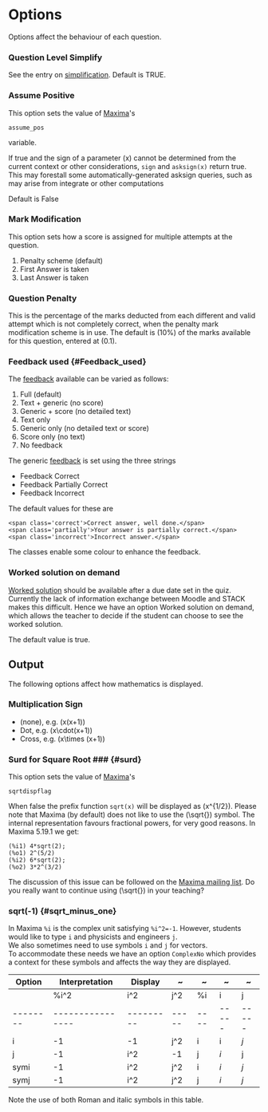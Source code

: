 # Options

Options affect the behaviour of each question.  

### Question Level Simplify  ###

See the entry on [simplification](../CAS/Maxima.md#Simplification).  Default is TRUE.

### Assume Positive  ###

This option sets the value of [Maxima](../CAS/Maxima.md)'s
	
	assume_pos
 
variable.

If true and the sign of a parameter \(x\) cannot be determined from the current context or
other considerations, `sign` and `asksign(x)` return true. This may forestall some automatically-generated
asksign queries, such as may arise from integrate or other computations

Default is False

### Mark Modification  ###

This option sets how a score is assigned for multiple attempts at the question.

1. Penalty scheme (default)
2. First Answer is taken
3. Last Answer is taken

### Question Penalty ###

This is the percentage of the marks deducted from each different and valid attempt which is not
completely correct, when the penalty mark modification scheme is in use. 
The default is \(10\%\) of the marks available for this question, entered at \(0.1\).

### Feedback used 			{#Feedback_used}

The [feedback](Feedback.md) available can be varied as follows:

1. Full (default)
2. Text + generic (no score)
3. Generic + score (no detailed text)
4. Text only
5. Generic only (no detailed text or score)
6. Score only (no text)
7. No feedback

The generic [feedback](Feedback.md) is set using the three strings

* Feedback Correct
* Feedback Partially Correct
* Feedback Incorrect

The default values for these are

	<span class='correct'>Correct answer, well done.</span>
	<span class='partially'>Your answer is partially correct.</span>
	<span class='incorrect'>Incorrect answer.</span>

The classes enable some colour to enhance the feedback.

### Worked solution on demand  ###

[Worked solution](CASText.md#Worked_solution) should be available after a due date set in the quiz.
Currently the lack of information exchange between Moodle and STACK makes this difficult.
Hence we have an option Worked solution on demand, which allows the teacher to decide if the student
can choose to see the worked solution.  

The default value is true.

## Output  ##

The following options affect how mathematics is displayed.

### Multiplication Sign ###

* (none), e.g. \(x(x+1)\)
* Dot, e.g. \(x\cdot(x+1)\)
* Cross, e.g. \(x\times (x+1)\)

### Surd for Square Root ### {#surd}

This option sets the value of [Maxima](../CAS/Maxima.md)'s
	
	sqrtdispflag

When false the prefix function `sqrt(x)` will be displayed as \(x^{1/2}\).
Please note that Maxima (by default) does not like to use the \(\sqrt{}\) symbol.
The internal representation favours fractional powers, for very good reasons.
In  Maxima 5.19.1 we get:

	(%i1) 4*sqrt(2);
	(%o1) 2^(5/2)
	(%i2) 6*sqrt(2);
	(%o2) 3*2^(3/2)

The discussion of this issue can be followed on the
[Maxima mailing list](http://www.math.utexas.edu/pipermail/maxima/2009/018460.html).
Do you really want to continue using \(\sqrt{}\) in your teaching?

### sqrt(-1)			{#sqrt_minus_one}

In Maxima `%i` is the complex unit satisfying `%i^2=-1`.  However, students would
like to type `i` and physicists and engineers `j`.  
We also sometimes need to use symbols `i` and `j` for vectors.  
To accommodate these needs we have an option `ComplexNo` which provides a context for these symbols
and affects the way they are displayed.

| Option   | Interpretation   | Display   | ~     | ~    | ~     | ~      
| -------- | ---------------- | --------- | ----- | ---- | ----- | ----- 
|          | %i^2             | i^2       | j^2   | %i   | i     | j     
| -------- | ---------------- | --------- | ----- | ---- | ----- | ----- 
| i        | -1               | -1        | j^2   | i    | i     | _j_   
| j        | -1               | i^2       | -1    | j    | _i_   | j     
| symi     | -1               | i^2       | j^2   | i    | _i_   | _j_   
| symj     | -1               | i^2       | j^2   | j    | _i_   | _j_   

Note the use of both Roman and italic symbols in this table.
